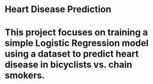 <h1> Heart Disease Prediction <h1>

<p> This project focuses on training a simple Logistic Regression model using a dataset to predict heart disease in bicyclists vs. chain smokers. 